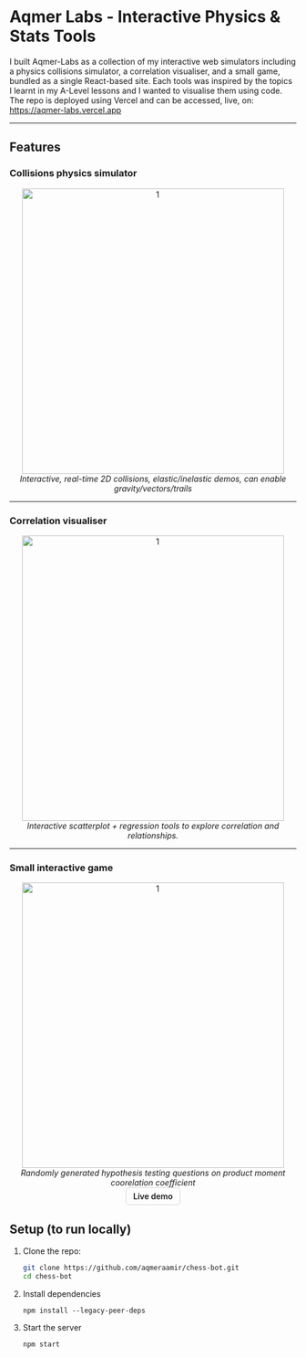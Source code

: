 # Aqmer Labs - Interactive Physics & Stats Tools

I built Aqmer-Labs as a collection of my interactive web simulators including a physics collisions simulator, a correlation visualiser, and a small game, bundled as a single 
React-based site. Each tools was inspired by the topics I learnt in my A-Level lessons and I wanted to visualise them using code. The repo is deployed using Vercel and can be accessed, live, on:
https://aqmer-labs.vercel.app

---

## Features

### Collisions physics simulator
<div align="center">
<img src="https://github.com/aqmeraamir/aqmer-labs/blob/main/images/Screen%20Recording%202025-08-20%20at%204.33.51%20PM%20(1).gif" alt="1" width=460 height=500></img>
<br><i>Interactive, real-time 2D collisions, elastic/inelastic demos, can enable gravity/vectors/trails</i>
</div>

---

### Correlation visualiser
<div align="center">
<img src="https://github.com/aqmeraamir/cupcake-bot/assets/59936217/8ae3e239-eda6-4860-b1a7-2f5dfc304eda" alt="1" width=460 height=500></img>
<br><i>Interactive scatterplot + regression tools to explore correlation and relationships.</i>
</div>

---
   
### Small interactive game
<div align="center">
<img src="https://github.com/aqmeraamir/cupcake-bot/assets/59936217/8ae3e239-eda6-4860-b1a7-2f5dfc304eda" alt="1" width=460 height=500></img>
<br><i>Randomly generated hypothesis testing questions on product moment coorelation coefficient</i>
</br>
<a href="#" style="display:inline-block; padding:6px 12px; border-radius:6px; border:1px solid #d1d5db; text-decoration:none; font-weight:600;">Live demo</a>
</div>


## Setup (to run locally)

1. Clone the repo:
   ```bash
   git clone https://github.com/aqmeraamir/chess-bot.git
   cd chess-bot
   ```

2. Install dependencies
    ```
    npm install --legacy-peer-deps
    ```


3. Start the server
    ```
    npm start 
    ```


  














